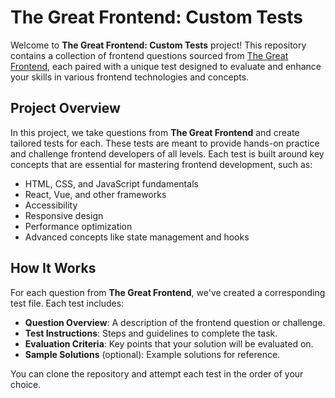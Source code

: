 # The Great Frontend: Custom Tests

Welcome to **The Great Frontend: Custom Tests** project! This repository contains a collection of frontend questions sourced from [The Great Frontend](https://www.thegreatfrontend.com/), each paired with a unique test designed to evaluate and enhance your skills in various frontend technologies and concepts.

## Project Overview

In this project, we take questions from **The Great Frontend** and create tailored tests for each. These tests are meant to provide hands-on practice and challenge frontend developers of all levels. Each test is built around key concepts that are essential for mastering frontend development, such as:

- HTML, CSS, and JavaScript fundamentals
- React, Vue, and other frameworks
- Accessibility
- Responsive design
- Performance optimization
- Advanced concepts like state management and hooks

## How It Works

For each question from **The Great Frontend**, we've created a corresponding test file. Each test includes:

- **Question Overview**: A description of the frontend question or challenge.
- **Test Instructions**: Steps and guidelines to complete the task.
- **Evaluation Criteria**: Key points that your solution will be evaluated on.
- **Sample Solutions** (optional): Example solutions for reference.

You can clone the repository and attempt each test in the order of your choice. 


